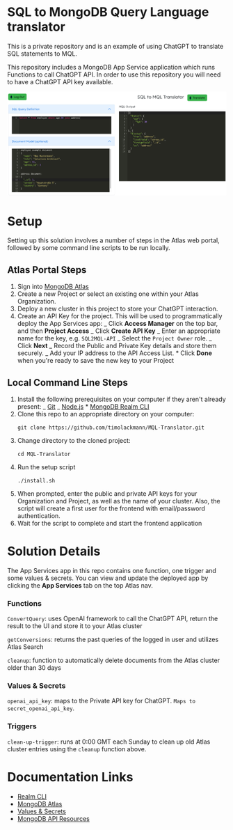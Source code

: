 # SQL to MongoDB Query Language translator

This is a private repository and is an example of using ChatGPT to translate SQL statements to MQL.

This repository includes a MongoDB App Service application which runs Functions to call ChatGPT API.
In order to use this repository you will need to have a ChatGPT API key available.

![Screenshot](img/screenshot.png)

# Setup

Setting up this solution involves a number of steps in the Atlas web portal,
followed by some command line scripts to be run locally.

## Atlas Portal Steps

1. Sign into [MongoDB Atlas](https://cloud.mongodb.com)
2. Create a new Project or select an existing one within your Atlas Organization.
3. Deploy a new cluster in this project to store your ChatGPT interaction.
4. Create an API Key for the project. This will be used to programmatically
   deploy the App Services app:
   _ Click **Access Manager** on the top bar, and then **Project Access**
   _ Click **Create API Key**
   _ Enter an appropriate name for the key, e.g. `SQL2MQL-API`
   _ Select the `Project Owner` role.
   _ Click **Next**
   _ Record the Public and Private Key details and store them securely.
   \_ Add your IP address to the API Access List. \* Click **Done** when you're ready to save the new key to your Project

## Local Command Line Steps

1. Install the following prerequisites on your computer if they aren't already
   present:
   _ [Git](https://git-scm.com/downloads)
   _ [Node.js](https://nodejs.org/en/download/) \* [MongoDB Realm CLI](https://www.mongodb.com/docs/atlas/app-services/cli/)
2. Clone this repo to an appropriate directory on your computer:
   ```
   git clone https://github.com/timolackmann/MQL-Translator.git
   ```
3. Change directory to the cloned project:
   ```
   cd MQL-Translator
   ```
4. Run the setup script
   ```
   ./install.sh
   ```
5. When prompted, enter the public and private API keys for your Organization
   and Project, as well as the name of your cluster. Also, the script will create a first user for the frontend with email/password authentication.
6. Wait for the script to complete and start the frontend application

# Solution Details

The App Services app in this repo contains one function, one trigger and some values & secrets. You
can view and update the deployed app by clicking the **App Services** tab on the top Atlas nav.

### Functions

`ConvertQuery`: uses OpenAI framework to call the ChatGPT API, return the result to the UI and store it to your Atlas cluster

`getConversions`: returns the past queries of the logged in user and utilizes Atlas Search

`cleanup`: function to automatically delete documents from the Atlas cluster older than 30 days

### Values & Secrets

`openai_api_key`: maps to the Private API key for ChatGPT. `Maps to secret_openai_api_key`.

### Triggers

`clean-up-trigger`: runs at 0:00 GMT each Sunday to clean up old Atlas cluster entries using the `cleanup` function above.

# Documentation Links

- [Realm CLI](https://docs.mongodb.com/realm/deploy/realm-cli-reference/)
- [MongoDB Atlas](https://www.mongodb.com/cloud/atlas)
- [Values & Secrets](https://docs.mongodb.com/realm/values-and-secrets/)
- [MongoDB API Resources](https://docs.atlas.mongodb.com/reference/api-resources/)
